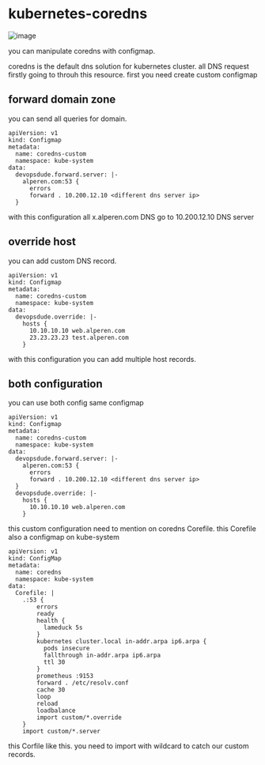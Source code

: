 # kubernetes-coredns

![image](https://github.com/alperen-selcuk/kubernetes-coredns/assets/78741582/c6c232b6-2133-4937-8fa8-746418b0fb5b)


you can manipulate coredns with configmap.

coredns is the default dns solution for kubernetes cluster. all DNS request firstly going to throuh this resource.  first you need create custom configmap


## forward domain zone

you can send all queries for domain. 



```
apiVersion: v1
kind: Configmap
metadata:
  name: coredns-custom
  namespace: kube-system
data:
  devopsdude.forward.server: |-
    alperen.com:53 {
      errors
      forward . 10.200.12.10 <different dns server ip>
  }
```

with this configuration all x.alperen.com DNS go to 10.200.12.10 DNS server

## override host

you can add custom DNS record.

```
apiVersion: v1
kind: Configmap
metadata:
  name: coredns-custom
  namespace: kube-system
data:
  devopsdude.override: |-
    hosts {
      10.10.10.10 web.alperen.com
      23.23.23.23 test.alperen.com
    }
```

with this configuration you can add multiple host records.

## both configuration

you can use both config same configmap

```
apiVersion: v1
kind: Configmap
metadata:
  name: coredns-custom
  namespace: kube-system
data:
  devopsdude.forward.server: |-
    alperen.com:53 {
      errors
      forward . 10.200.12.10 <different dns server ip>
  }
  devopsdude.override: |-
    hosts {
      10.10.10.10 web.alperen.com
    }
```

this custom configuration need to mention on coredns Corefile. this Corefile also a configmap on kube-system



```
apiVersion: v1
kind: ConfigMap
metadata:
  name: coredns
  namespace: kube-system
data:
  Corefile: |
    .:53 {
        errors
        ready
        health {
          lameduck 5s
        }
        kubernetes cluster.local in-addr.arpa ip6.arpa {
          pods insecure
          fallthrough in-addr.arpa ip6.arpa
          ttl 30
        }
        prometheus :9153
        forward . /etc/resolv.conf
        cache 30
        loop
        reload
        loadbalance
        import custom/*.override
    }
    import custom/*.server
```

this Corfile like this. you need to import with wildcard to catch our custom records.
